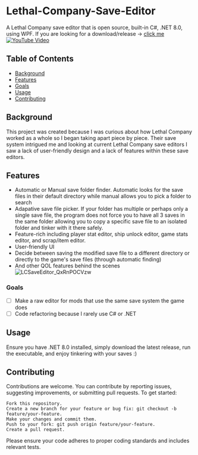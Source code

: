 # Lethal-Company-Save-Editor

A Lethal Company save editor that is open source, built-in C#, .NET 8.0, using WPF. If you are looking for a download/release -> [click me](https://github.com/ArshansGithub/Lethal-Company-Save-Editor/releases/) 
[![YouTube Video](https://img.youtube.com/vi/GG6tZs23O1Q/0.jpg)](https://www.youtube.com/watch?v=GG6tZs23O1Q)

## Table of Contents
- [Background](#background)
- [Features](#features)
- [Goals](#goals)
- [Usage](#usage)
- [Contributing](#contributing)

## Background
This project was created because I was curious about how Lethal Company worked as a whole so I began taking apart piece by piece. Their save system intrigued me and looking at current Lethal Company save editors I saw a lack of user-friendly design and a lack of features within these save editors.

## Features
- Automatic or Manual save folder finder. Automatic looks for the save files in their default directory while manual allows you to pick a folder to search
- Adapative save file picker. If your folder has multiple or perhaps only a single save file, the program does not force you to have all 3 saves in the same folder allowing you to copy a specific save file to an isolated folder and tinker with it there safely.
- Feature-rich including player stat editor, ship unlock editor, game stats editor, and scrap/item editor.
- User-friendly UI
- Decide between saving the modified save file to a different directory or directly to the game's save files (through automatic finding)
- And other QOL features behind the scenes
![LCSaveEditor_QxRnPOCVzw](https://github.com/ArshansGithub/Lethal-Company-Save-Editor/assets/111618520/2495d997-6c6d-4e08-b669-5a6aeaf93881)

### Goals
- [ ] Make a raw editor for mods that use the same save system the game does
- [ ] Code refactoring because I rarely use C# or .NET 

## Usage
Ensure you have .NET 8.0 installed, simply download the latest release, run the executable, and enjoy tinkering with your saves :)

## Contributing

Contributions are welcome. You can contribute by reporting issues, suggesting improvements, or submitting pull requests. To get started:

    Fork this repository.
    Create a new branch for your feature or bug fix: git checkout -b feature/your-feature.
    Make your changes and commit them.
    Push to your fork: git push origin feature/your-feature.
    Create a pull request.

Please ensure your code adheres to proper coding standards and includes relevant tests.
